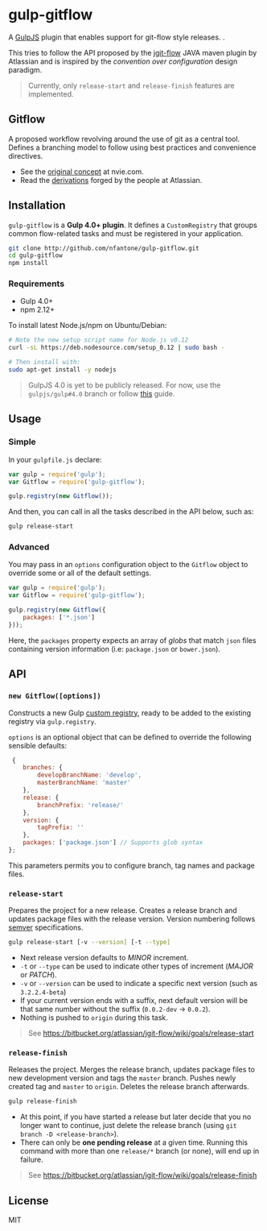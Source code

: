 gulp-gitflow
============

A [GulpJS](https://github.com/gulpjs) plugin that enables support for git-flow style releases.
.

This tries to follow the API proposed by the [jgit-flow](https://bitbucket.org/atlassian/jgit-flow/wiki/Home) JAVA maven
plugin by Atlassian and is inspired by the _convention over configuration_ design paradigm. 

> Currently, only `release-start` and `release-finish` features are implemented.

## Gitflow

A proposed workflow revolving around the use of git as a central tool. Defines a branching model to follow using best
practices and convenience directives.

* See the [original concept](http://nvie.com/posts/a-successful-git-branching-model/) at nvie.com.
* Read the [derivations](https://www.atlassian.com/git/tutorials/comparing-workflows/gitflow-workflow) forged by the 
people at Atlassian.


## Installation

`gulp-gitflow` is a **Gulp 4.0+ plugin**. It defines a `CustomRegistry` that groups common flow-related tasks and must
be registered in your application.


```bash
git clone http://github.com/nfantone/gulp-gitflow.git
cd gulp-gitflow
npm install
```

### Requirements

* Gulp 4.0+
* npm 2.12+

To install latest Node.js/npm on Ubuntu/Debian:

```bash
# Note the new setup script name for Node.js v0.12
curl -sL https://deb.nodesource.com/setup_0.12 | sudo bash -

# Then install with:
sudo apt-get install -y nodejs
```

> GulpJS 4.0 is yet to be publicly released. For now, use the `gulpjs/gulp#4.0` branch or follow [this](https://demisx.github.io/gulp4/2015/01/15/install-gulp4.html)
guide.


## Usage

### Simple

In your `gulpfile.js` declare:

```javascript
var gulp = require('gulp');
var Gitflow = require('gulp-gitflow');

gulp.registry(new Gitflow());

```

And then, you can call in all the tasks described in the API below, such as:

```bash
gulp release-start
```

### Advanced

You may pass in an `options` configuration object to the `Gitflow` object to override some or all of the default
settings.

```javascript
var gulp = require('gulp');
var Gitflow = require('gulp-gitflow');

gulp.registry(new Gitflow({
    packages: ['*.json']
}));
```

Here, the `packages` property expects an array of _globs_ that match `json` files containing version information 
(i.e: `package.json` or `bower.json`).

## API

### `new Gitflow([options])`

Constructs a new Gulp [custom registry](https://github.com/phated/undertaker/blob/master/README.md#custom-registries), ready
to be added to the existing registry via `gulp.registry`.

`options` is an optional object that can be defined to override the following sensible defaults:

```javascript
 {
	branches: {
		developBranchName: 'develop',
		masterBranchName: 'master'
	},
	release: {
		branchPrefix: 'release/'
	},
	version: {
		tagPrefix: ''
	},
	packages: ['package.json'] // Supports glob syntax
};
```

This parameters permits you to configure branch, tag names and package files.

### `release-start`

Prepares the project for a new release. Creates a release branch and updates package files with the release version.
Version numbering follows [semver](http://semver.org/) specifications.

```bash
gulp release-start [-v --version] [-t --type]
```

* Next release version defaults to _MINOR_ increment.
* `-t` or `--type` can be used to indicate other types of increment (_MAJOR_ or _PATCH_).
* `-v` or `--version` can be used to indicate a specific next version (such as `3.2.2.4-beta`)
* If your current version ends with a suffix, next default version will be that same number without the suffix 
(`0.0.2-dev` -> `0.0.2`).
* Nothing is pushed to `origin` during this task.

> See https://bitbucket.org/atlassian/jgit-flow/wiki/goals/release-start


### `release-finish`

Releases the project. Merges the release branch, updates package files to new development version and tags the
`master` branch. Pushes newly created tag and `master` to `origin`. Deletes the release branch afterwards.

```bash
gulp release-finish
```

* At this point, if you have started a release but later decide that you no longer want to continue, 
just delete the release branch (using `git branch -D <release-branch>`).
* There can only be **one pending release** at a given time. Running this command with more than one `release/*`
branch (or none), will end up in failure.

> See https://bitbucket.org/atlassian/jgit-flow/wiki/goals/release-finish

## License

MIT
